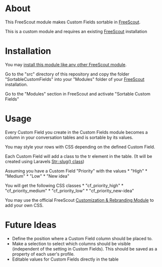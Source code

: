 # About
This FreeScout module makes Custom Fields sortable in [FreeScout](https://freescout.net).

This is a custom module and requires an existing [FreeScout](https://freescout.net) installation


# Installation
You may [install this module like any other FreeScout module](https://github.com/freescout-helpdesk/freescout/wiki/FreeScout-Modules#2-installing-official-modules).

Go to the "src" directory of this repository and copy the folder "SortableCustomFields" into your "Modules" folder of your [FreeScout](https://freescout.net) installation.

Go to the "Modules" section in FreeScout and activate "Sortable Custom Fields"

# Usage
Every Custom Field you create in the Custom Fields module becomes a column in your conversation tables and is sortable by its values.

You may style your rows with CSS depending on the defined Custom Field.

Each Custom Field will add a class to the tr element in the table. 
(It will be created using Laravels [Str::slug() class](https://laravel.com/docs/10.x/strings#method-str-slug))

Assuming you have a Custom Field "Priority" with the values 
    * "High"
    * "Medium"
    * "Low"
    * "New idea"

You will get the following CSS classes 
    * "cf_priority_high"
    * "cf_priority_medium"
    * "cf_priority_low"
    * "cf_priority_new-idea"

You may use the official FreeScout [Customization & Rebranding Module](https://freescout.net/module/customization/) to add your own CSS.

# Future Ideas
* Define the position where a Custom Field column should be placed to.
* Make a selection to select which columns should be visible (independent of the setting in Custom Fields). This should be saved as a property of each user's profile.
* Editable values for Custom Fields directly in the table